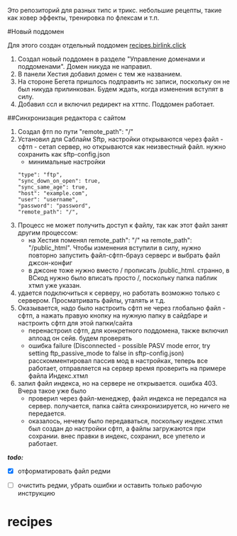 Это репозиторий для разных типс и трикс. небольшие рецепты, такие как ховер эффекты, тренировка по флексам и т.п.

#Новый поддомен

Для этого создан отдельный поддомен <a href="http://recipes.birlink.click/">recipes.birlink.click</a>

1. Создал новый поддомен в разделе "Управление доменами и поддоменами". Домен никуда не направил.
2. В панели Хестия добавил домен с тем же названием.
3. На стороне Бегета пришлось подправить нс записи, поскольку он не был никуда прилинкован. Будем ждать, когда изменения вступят в силу.
4. Добавил ссл и включил редирект на хттпс. Поддомен работает.

##Синхронизация редактора с сайтом

1. Создал фтп по пути "remote_path": "/"
2. Установил для Саблайм Sftp, настройки открываются через файл - сфтп - сетап сервер, но открываются как неизвестный файл. нужно сохранить как sftp-config.json
	- минимальные настройки
	 ```
	 "type": "ftp",
    "sync_down_on_open": true,
    "sync_same_age": true,
    "host": "example.com",
    "user": "username",
    "password": "password",
    "remote_path": "/",
	```
3. Процесс не может получить доступ к файлу, так как этот файл занят другим процессом: 
	- на Хестия поменял remote_path": "/" на remote_path": "/public_html".
	Чтобы изменения вступили в силу, нужно повторно запустить файл-сфтп-брауз серверс и выбрать файл джсон-конфиг
	- в джсоне тоже нужно вместо / прописать /public_html. странно, в ВСкод нужно было вписать просто /, поскольку папка паблик хтмл уже указан.
4. удается подключиться к серверу, но работать возможно только с сервером. Просматривать файлы, уталять и т.д.
5. Оказывается, надо было настроить сфтп не через глобально файл - сфтп, а нажать правую кнопку на нужную папку в сайдбаре и настроить сфтп для этой папки/сайта
	- перенастроил сфтп, для конкретного поддомена, также включил аплоад он сейв. будем проверять
	- ошибка failure (Disconnected - possible PASV mode error, try setting ftp_passive_mode to false in sftp-config.json)
	расскомментировал пассив мод в настройках, теперь все работает, отправляется на сервер
	время проверить на примере файла Индекс.хтмл
6. залил файл индекса, но на сервере не открывается. ошибка 403. Вчера такое уже было
	- проверил через файл-менеджер, файл индекса не передался на сервер.
	получается, папка сайта синхронизируется, но ничего не передается.
	- оказалось, нечему было передаваться, поскольку индекс.хтмл был создан до настройки сфтп, а файлы загружаются при сохрании. внес правки в индекс, сохранил, все улетело и работает.

***todo:***
- [x] отформатировать файл редми
- [ ] очистить редми, убрать ошибки и оставить только рабочую инструкцию


# recipes